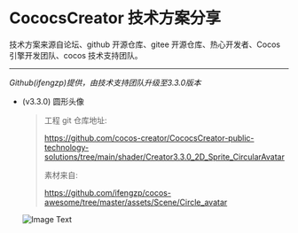 # CococsCreator 技术方案分享

 技术方案来源自论坛、github 开源仓库、gitee 开源仓库、热心开发者、Cocos 引擎开发团队、cocos 技术支持团队。

---
*Github(ifengzp)提供，由技术支持团队升级至3.3.0版本*

* (v3.3.0) 圆形头像

  > 工程 git 仓库地址: 
  >
  > https://github.com/cocos-creator/CococsCreator-public-technology-solutions/tree/main/shader/Creator3.3.0_2D_Sprite_CircularAvatar
  >
  > 素材来自: 
  >
  > https://github.com/ifengzp/cocos-awesome/tree/master/assets/Scene/Circle_avatar
  
  ![Image Text](https://github.com/cocos-creator/CococsCreator-public-technology-solutions/blob/main/image/20211208/2021120801.jpg)